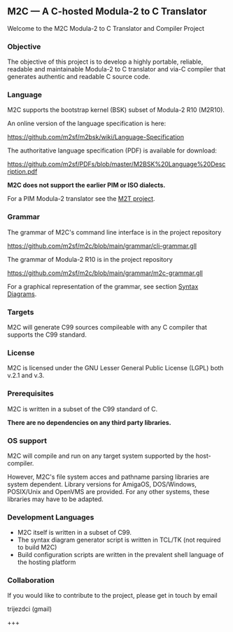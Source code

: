 ## M2C — A C-hosted Modula-2 to C Translator ##
Welcome to the M2C Modula-2 to C Translator and Compiler Project


### Objective ###

The objective of this project is to develop a highly portable, reliable, readable
and maintainable Modula-2 to C translator and via-C compiler that generates
authentic and readable C source code.


### Language ###

M2C supports the bootstrap kernel (BSK) subset of Modula-2 R10 (M2R10).

An online version of the language specification is here:

https://github.com/m2sf/m2bsk/wiki/Language-Specification

The authoritative language specification (PDF) is available for download:

https://github.com/m2sf/PDFs/blob/master/M2BSK%20Language%20Description.pdf

**M2C does not support the earlier PIM or ISO dialects.**

For a PIM Modula-2 translator see the [M2T project](https://github.com/trijezdci/m2t).


### Grammar ###

The grammar of M2C's command line interface is in the project repository

https://github.com/m2sf/m2c/blob/main/grammar/cli-grammar.gll

The grammar of Modula-2 R10 is in the project repository

https://github.com/m2sf/m2c/blob/main/grammar/m2c-grammar.gll

For a graphical representation of the grammar, see section
[Syntax Diagrams](https://github.com/m2sf/m2bsk/wiki/Language-Specification-(D)-:-Syntax-Diagrams).


### Targets ###

M2C will generate C99 sources compileable with any C compiler that supports the C99 standard.


### License ###

M2C is licensed under the GNU Lesser General Public License (LGPL) both v.2.1 and v.3.


### Prerequisites ###

M2C is written in a subset of the C99 standard of C.

**There are no dependencies on any third party libraries.**


### OS support ###

M2C will compile and run on any target system supported by the host-compiler.

However, M2C's file system acces and pathname parsing libraries are system dependent.
Library versions for AmigaOS, DOS/Windows, POSIX/Unix and OpenVMS are provided. For
any other systems, these libraries may have to be adapted.


### Development Languages ###

* M2C itself is written in a subset of C99.
* The syntax diagram generator script is written in TCL/TK (not required to build M2C)
* Build configuration scripts are written in the prevalent shell language of the hosting platform


### Collaboration ###

If you would like to contribute to the project, please get in touch by email

trijezdci (gmail)

+++
